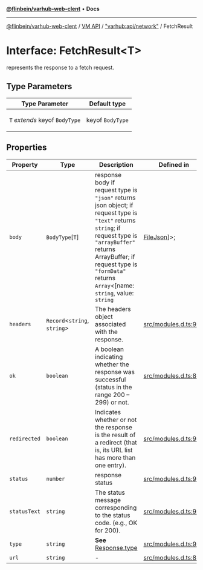 [**@flinbein/varhub-web-clent**](../../../../README.md) • **Docs**

***

[@flinbein/varhub-web-clent](../../../../README.md) / [VM API](../../../README.md) / ["varhub:api/network"](../README.md) / FetchResult

# Interface: FetchResult\<T\>

represents the response to a fetch request.

## Type Parameters

<table>
<thead>
<tr>
<th>Type Parameter</th>
<th>Default type</th>
</tr>
</thead>
<tbody>
<tr>
<td>

`T` *extends* keyof `BodyType`

</td>
<td>

keyof `BodyType`

</td>
</tr>
</tbody>
</table>

## Properties

| Property | Type | Description | Defined in |
| ------ | ------ | ------ | ------ |
| `body` | `BodyType`\[`T`\] | response body if request type is `"json"` returns json object; if request type is `"text"` returns `string`; if request type is `"arrayBuffer"` returns ArrayBuffer; if request type is `"formData"` returns `Array`<[name: `string`, value: `string`|[FileJson](FileJson.md)]>; | [src/modules.d.ts:931](https://github.com/flinbein/varhub-web-client/blob/7d6a2e3812e654c01a487ef0fcd6a83839993854/src/modules.d.ts#L931) |
| `headers` | `Record`\<`string`, `string`\> | The headers object associated with the response. | [src/modules.d.ts:919](https://github.com/flinbein/varhub-web-client/blob/7d6a2e3812e654c01a487ef0fcd6a83839993854/src/modules.d.ts#L919) |
| `ok` | `boolean` | A boolean indicating whether the response was successful (status in the range 200 – 299) or not. | [src/modules.d.ts:899](https://github.com/flinbein/varhub-web-client/blob/7d6a2e3812e654c01a487ef0fcd6a83839993854/src/modules.d.ts#L899) |
| `redirected` | `boolean` | Indicates whether or not the response is the result of a redirect (that is, its URL list has more than one entry). | [src/modules.d.ts:911](https://github.com/flinbein/varhub-web-client/blob/7d6a2e3812e654c01a487ef0fcd6a83839993854/src/modules.d.ts#L911) |
| `status` | `number` | response status | [src/modules.d.ts:915](https://github.com/flinbein/varhub-web-client/blob/7d6a2e3812e654c01a487ef0fcd6a83839993854/src/modules.d.ts#L915) |
| `statusText` | `string` | The status message corresponding to the status code. (e.g., OK for 200). | [src/modules.d.ts:907](https://github.com/flinbein/varhub-web-client/blob/7d6a2e3812e654c01a487ef0fcd6a83839993854/src/modules.d.ts#L907) |
| `type` | `string` | **See** [Response.type](https://developer.mozilla.org/en-US/docs/Web/API/Response/type) | [src/modules.d.ts:903](https://github.com/flinbein/varhub-web-client/blob/7d6a2e3812e654c01a487ef0fcd6a83839993854/src/modules.d.ts#L903) |
| `url` | `string` | - | [src/modules.d.ts:895](https://github.com/flinbein/varhub-web-client/blob/7d6a2e3812e654c01a487ef0fcd6a83839993854/src/modules.d.ts#L895) |
